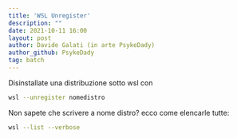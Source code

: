 ```yaml
---
title: 'WSL Unregister'
description: ""
date: 2021-10-11 16:00
layout: post
author: Davide Galati (in arte PsykeDady)
author_github: PsykeDady
tag: batch
---
```


Disinstallate una distribuzione sotto wsl con 

```bash
wsl --unregister nomedistro
```

Non sapete che scrivere a nome distro? ecco come elencarle tutte: 

```bash
wsl --list --verbose
```

